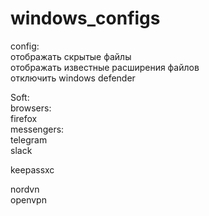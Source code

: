# windows_configs 

config:  
отображать скрытые файлы  
отображать известные расширения файлов  
отключить windows defender  
  
Soft:  
browsers:  
firefox  
messengers:  
telegram  
slack  
  
keepassxc  
  
nordvn  
openvpn  
